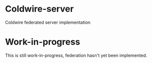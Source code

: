 # Coldwire-server
Coldwire federated server implementation

# Work-in-progress
This is still work-in-progress, federation hasn't yet been implemented.
